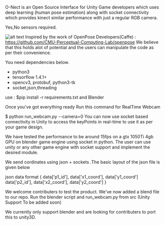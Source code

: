
O-Nect is an Open Source Interface for Unity Game developers which uses deep learning (human pose estimation) along with socket connectivity which provides kinect similar performance with just a regular RGB camera.

Yes,No sensors required.


![alt text](https://github.com/O-Nect/O-Nect/O-Nect.gif)
Inspired by the work of OpenPose Developers(Caffe) : https://github.com/CMU-Perceptual-Computing-Lab/openpose
We believe that this holds alot of potential and the users can manipulate the code as per their convenience.

You need dependencies below.
- python3
- tensorflow 1.4.1+
- opencv3, protobuf, python3-tk
- socket,json,threading

use : $pip install -r requirements.txt
and Blender

Once you've got everything ready
Run this command for RealTime Webcam 

$ python run_webcam.py --camera=0
You can now use socket based connectivity in Unity to access the keyPoints in real-time to use it as per your game design.

We have tested the performance to be around 15fps on a gtx 1050Ti 4gb GPU on blender game engine using socket in python.
The user can use unity or any other game engine with socket support and implement the desired module.

We send cordinates using json + sockets .The basic layout of the json file is given below

json data format
{
data['p1_id'], data['x1_coord'], data['y1_coord']
data['p2_id'], data['x2_coord'], data['y2_coord']
}

We welcome contributers to test the product.
We've now added a blend file to our repo.
Run the blender script and run_webcam.py from src 
(Unity Support To be added soon)

We currently only support blender and are looking for contributers to port this to unity3D.
